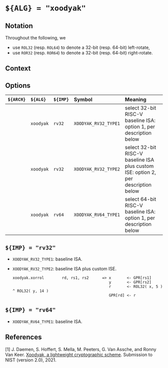 # `${ALG} = "xoodyak"`

<!--- -------------------------------------------------------------------- --->

## Notation

Throughout the following, we

- use `ROL32` (resp. `ROL64`) to denote a 32-bit (resp. 64-bit)  left-rotate,
- use `ROR32` (resp. `ROR64`) to denote a 32-bit (resp. 64-bit) right-rotate.

<!--- -------------------------------------------------------------------- --->

## Context

<!--- -------------------------------------------------------------------- --->

## Options

| `${ARCH}` | `${ALG}`  | `${IMP}`  | Symbol               | Meaning                                                                                                        |
| :-------- | :-------- | :-------- | :------------------- | :------------------------------------------------------------------------------------------------------------- |
|           | `xoodyak` | `rv32`    | `XOODYAK_RV32_TYPE1` | select 32-bit RISC-V baseline ISA:                 option 1, per description below                             |
|           | `xoodyak` | `rv32`    | `XOODYAK_RV32_TYPE2` | select 32-bit RISC-V baseline ISA plus custom ISE: option 2, per description below                             |
|           | `xoodyak` | `rv64`    | `XOODYAK_RV64_TYPE1` | select 64-bit RISC-V baseline ISA:                 option 1, per description below                             |

<!--- -------------------------------------------------------------------- --->

## `${IMP} = "rv32"`

- `XOODYAK_RV32_TYPE1`: baseline ISA.

- `XOODYAK_RV32_TYPE2`: baseline ISA plus custom ISE.

  ```
  xoodyak.xorrol        rd, rs1, rs2      => x       <- GPR[rs1]
                                             y       <- GPR[rs2]
                                             r       <- ROL32( x, 5 ) ^ ROL32( y, 14 )
                                             GPR[rd] <- r
  ```

<!--- -------------------------------------------------------------------- --->

## `${IMP} = "rv64"`

- `XOODYAK_RV64_TYPE1`: baseline ISA.

<!--- -------------------------------------------------------------------- --->

## References

[1] J. Daemen, S. Hoffert, S. Mella, M. Peeters, G. Van Assche, and Ronny Van Keer.
    [Xoodyak, a lightweight cryptographic scheme](https://csrc.nist.gov/CSRC/media/Projects/lightweight-cryptography/documents/finalist-round/updated-spec-doc/xoodyak-spec-final.pdf).
    Submission to NIST (version 2.0), 2021.
   
<!--- -------------------------------------------------------------------- --->
